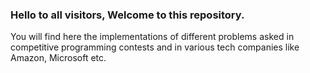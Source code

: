 ### Hello to all visitors, Welcome to this repository.

You will find here the implementations of different problems asked in competitive programming contests and in various tech companies like Amazon, Microsoft etc.
